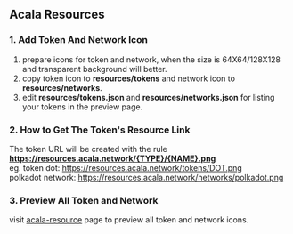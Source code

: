 ## Acala Resources

### 1. Add Token And Network Icon
  1. prepare icons for token and network, when the size is 64X64/128X128 and transparent background will better.
  2. copy token icon to **resources/tokens** and network icon to **resources/networks**.
  3. edit **resources/tokens.json** and **resources/networks.json** for listing your tokens in the preview page.

### 2. How to Get The Token's Resource Link
  The token URL will be created with the rule **https://resources.acala.network/{TYPE}/{NAME}.png**   
  eg.
  token dot: https://resources.acala.network/tokens/DOT.png   
  polkadot network: https://resources.acala.network/networks/polkadot.png
  
### 3. Preview All Token and Network
  visit [acala-resource](https://resources.acala.network) page to preview all token and network icons.
